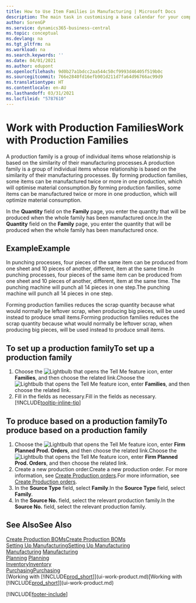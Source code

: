 ```yaml
---
title: How to Use Item Families in Manufacturing | Microsoft Docs
description: The main task in customising a base calendar for your company, or one of its business partners, is to enter any changes to working and nonworking day status.
author: SorenGP
ms.service: dynamics365-business-central
ms.topic: conceptual
ms.devlang: na
ms.tgt_pltfrm: na
ms.workload: na
ms.search.keywords: ''
ms.date: 04/01/2021
ms.author: edupont
ms.openlocfilehash: 9d0b27a1bdcc2aa544c50cf9993d46405f519b0c
ms.sourcegitcommit: 766e2840fd16efb901d211d7fa64d96766ac99d9
ms.translationtype: HT
ms.contentlocale: en-AU
ms.lasthandoff: 03/31/2021
ms.locfileid: "5787610"
---
```

# <a name="work-with-production-families"></a><span data-ttu-id="135af-103">Work with Production Families</span><span class="sxs-lookup"><span data-stu-id="135af-103">Work with Production Families</span></span>
<span data-ttu-id="135af-104">A production family is a group of individual items whose relationship is based on the similarity of their manufacturing processes.</span><span class="sxs-lookup"><span data-stu-id="135af-104">A production family is a group of individual items whose relationship is based on the similarity of their manufacturing processes.</span></span> <span data-ttu-id="135af-105">By forming production families, some items can be manufactured twice or more in one production, which will optimise material consumption.</span><span class="sxs-lookup"><span data-stu-id="135af-105">By forming production families, some items can be manufactured twice or more in one production, which will optimize material consumption.</span></span>

<span data-ttu-id="135af-106">In the **Quantity** field on the **Family** page, you enter the quantity that will be produced when the whole family has been manufactured once.</span><span class="sxs-lookup"><span data-stu-id="135af-106">In the **Quantity** field on the **Family** page, you enter the quantity that will be produced when the whole family has been manufactured once.</span></span>

## <a name="example"></a><span data-ttu-id="135af-107">Example</span><span class="sxs-lookup"><span data-stu-id="135af-107">Example</span></span>
<span data-ttu-id="135af-108">In punching processes, four pieces of the same item can be produced from one sheet and 10 pieces of another, different, item at the same time.</span><span class="sxs-lookup"><span data-stu-id="135af-108">In punching processes, four pieces of the same item can be produced from one sheet and 10 pieces of another, different, item at the same time.</span></span> <span data-ttu-id="135af-109">The punching machine will punch all 14 pieces in one step.</span><span class="sxs-lookup"><span data-stu-id="135af-109">The punching machine will punch all 14 pieces in one step.</span></span>

<span data-ttu-id="135af-110">Forming production families reduces the scrap quantity because what would normally be leftover scrap, when producing big pieces, will be used instead to produce small items.</span><span class="sxs-lookup"><span data-stu-id="135af-110">Forming production families reduces the scrap quantity because what would normally be leftover scrap, when producing big pieces, will be used instead to produce small items.</span></span>

## <a name="to-set-up-a-production-family"></a><span data-ttu-id="135af-111">To set up a production family</span><span class="sxs-lookup"><span data-stu-id="135af-111">To set up a production family</span></span>
1. <span data-ttu-id="135af-112">Choose the ![Lightbulb that opens the Tell Me feature](media/ui-search/search_small.png "Tell me what you want to do") icon, enter **Families**, and then choose the related link.</span><span class="sxs-lookup"><span data-stu-id="135af-112">Choose the ![Lightbulb that opens the Tell Me feature](media/ui-search/search_small.png "Tell me what you want to do") icon, enter **Families**, and then choose the related link.</span></span>
2. <span data-ttu-id="135af-113">Fill in the fields as necessary.</span><span class="sxs-lookup"><span data-stu-id="135af-113">Fill in the fields as necessary.</span></span> [!INCLUDE[tooltip-inline-tip](includes/tooltip-inline-tip_md.md)]

## <a name="to-produce-based-on-a-production-family"></a><span data-ttu-id="135af-114">To produce based on a production family</span><span class="sxs-lookup"><span data-stu-id="135af-114">To produce based on a production family</span></span>
1. <span data-ttu-id="135af-115">Choose the ![Lightbulb that opens the Tell Me feature](media/ui-search/search_small.png "Tell me what you want to do") icon, enter **Firm Planned Prod. Orders**, and then choose the related link.</span><span class="sxs-lookup"><span data-stu-id="135af-115">Choose the ![Lightbulb that opens the Tell Me feature](media/ui-search/search_small.png "Tell me what you want to do") icon, enter **Firm Planned Prod. Orders**, and then choose the related link.</span></span>
2. <span data-ttu-id="135af-116">Create a new production order.</span><span class="sxs-lookup"><span data-stu-id="135af-116">Create a new production order.</span></span> <span data-ttu-id="135af-117">For more information, see [Create Production orders](production-how-to-create-production-orders.md).</span><span class="sxs-lookup"><span data-stu-id="135af-117">For more information, see [Create Production orders](production-how-to-create-production-orders.md).</span></span>
3. <span data-ttu-id="135af-118">In the **Source Type** field, select **Family**.</span><span class="sxs-lookup"><span data-stu-id="135af-118">In the **Source Type** field, select **Family**.</span></span>  
4. <span data-ttu-id="135af-119">In the **Source No.** field, select the relevant production family.</span><span class="sxs-lookup"><span data-stu-id="135af-119">In the **Source No.** field, select the relevant production family.</span></span>

## <a name="see-also"></a><span data-ttu-id="135af-120">See Also</span><span class="sxs-lookup"><span data-stu-id="135af-120">See Also</span></span>
[<span data-ttu-id="135af-121">Create Production BOMs</span><span class="sxs-lookup"><span data-stu-id="135af-121">Create Production BOMs</span></span>](production-how-to-create-production-boms.md)  
[<span data-ttu-id="135af-122">Setting Up Manufacturing</span><span class="sxs-lookup"><span data-stu-id="135af-122">Setting Up Manufacturing</span></span>](production-configure-production-processes.md)  
<span data-ttu-id="135af-123">[Manufacturing](production-manage-manufacturing.md)  </span><span class="sxs-lookup"><span data-stu-id="135af-123">[Manufacturing](production-manage-manufacturing.md)  </span></span>  
<span data-ttu-id="135af-124">[Planning](production-planning.md) </span><span class="sxs-lookup"><span data-stu-id="135af-124">[Planning](production-planning.md) </span></span>  
[<span data-ttu-id="135af-125">Inventory</span><span class="sxs-lookup"><span data-stu-id="135af-125">Inventory</span></span>](inventory-manage-inventory.md)  
[<span data-ttu-id="135af-126">Purchasing</span><span class="sxs-lookup"><span data-stu-id="135af-126">Purchasing</span></span>](purchasing-manage-purchasing.md)  
<span data-ttu-id="135af-127">[Working with [!INCLUDE[prod_short](includes/prod_short.md)]](ui-work-product.md)</span><span class="sxs-lookup"><span data-stu-id="135af-127">[Working with [!INCLUDE[prod_short](includes/prod_short.md)]](ui-work-product.md)</span></span>


[!INCLUDE[footer-include](includes/footer-banner.md)]